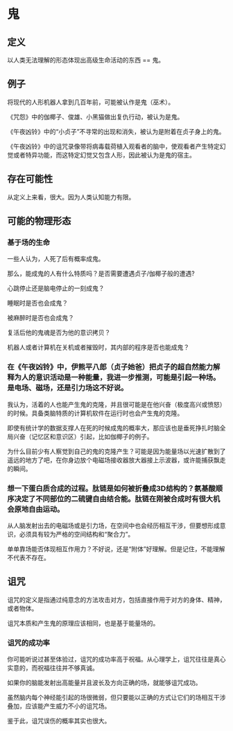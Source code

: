 # 鬼

## 定义

以人类无法理解的形态体现出高级生命活动的东西 == 鬼。

## 例子

将现代的人形机器人拿到几百年前，可能被认作是鬼（巫术）。

《咒怨》中的伽椰子、俊雄、小黑猫做出复仇行动，被认为是鬼。

《午夜凶铃》中的“小贞子”不寻常的出现和消失，被认为是附着在贞子身上的鬼。

《午夜凶铃》中的诅咒录像带将病毒载荷植入观看者的脑中，使观看者产生特定幻觉或者特异功能，而这特定幻觉又包含人形，因此被认为是鬼的宿主。

## 存在可能性

从定义上来看，很大。因为人类认知能力有限。

## 可能的物理形态

### 基于场的生命

一些人认为，人死了后有概率成鬼。

那么，能成鬼的人有什么特质吗？是否需要遭遇贞子/伽椰子般的遭遇?

心跳停止还是脑电停止的一刻成鬼？

睡眠时是否也会成鬼？

被麻醉时是否也会成鬼？

复活后他的鬼魂是否为他的意识拷贝？

机器人或者计算机在关机或者摧毁时，其内部的程序是否也能成鬼？

### 在《午夜凶铃》中，伊熊平八郎（贞子她爸）把贞子的超自然能力解释为人的意识活动是一种能量，我进一步推测，可能是引起一种场。是电场、磁场，还是引力场这不好说。

我认为，活着的人也能产生鬼的克隆，并且很可能是在他兴奋（极度高兴或愤怒）的时候。具备类脑特质的计算机软件在运行时也会产生鬼的克隆。

即使有统计学的数据支撑人在死的时候成鬼的概率大，那应该也是垂死挣扎时脑全局兴奋（记忆区和意识区）引起，比如伽椰子的例子。

为什么目前少有人察觉到自己的鬼的克隆产生？可能是因为能量场以光速扩散到了遥远的地方了吧，在你身边放个电磁场接收器放大器接上示波器，或许能捕获飘走的瞬间。

### 想一下蛋白质合成的过程。肽链是如何被折叠成3D结构的？氨基酸顺序决定了不同部位的二硫键自由结合能。肽链在刚被合成时有很大机会原地自由运动。

从人脑发射出去的电磁场或是引力场，在空间中也会经历相互干涉，但要想形成意识，必须具有较为严格的空间结构和“聚合力”。

单单靠场能否体现相互作用力？不好说，还是“附体”好理解。但是记住，不能理解不代表不存在。

## 诅咒

诅咒的定义是指通过纯意念的方法攻击对方，包括直接作用于对方的身体、精神，或者物体。

诅咒本质和产生鬼的原理应该相同，也是基于能量场的。

### 诅咒的成功率

你可能听说过甚至体验过，诅咒的成功率高于祝福。从心理学上，诅咒往往是真心实意的，而祝福往往并不够真诚。

如果你的脑能发射出高能量并且波长及方向正确的场，就能够诅咒成功。

虽然脑内每个神经能引起的场很微弱，但只要能以正确的方式让它们的场相互干涉叠加，应该能产生威力不小的诅咒场。

鉴于此，诅咒误伤的概率其实也很大。
